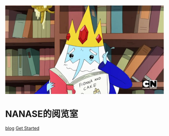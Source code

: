 <!-- _coverpage.md -->

![logo](logo.JPG)

# NANASE的阅览室 


[blog](https://heyheynanase.vercel.app/)
[Get Started](README)